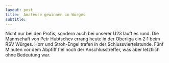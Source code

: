```yaml
---
layout: post
title:  Amateure gewinnen in Würges
subtitle:  
---
```


Nicht nur bei den Profis, sondern auch bei unserer U23 läuft es rund. Die Mannschaft von Petr Hubtschev errang heute in der Oberliga ein 2:1 beim RSV Würges. Horr und Stroh-Engel trafen in der Schlussviertelstunde. Fünf Minuten vor dem Abpfiff fiel noch der Anschlusstreffer, was aber letztlich ohne Bedeutung war.


